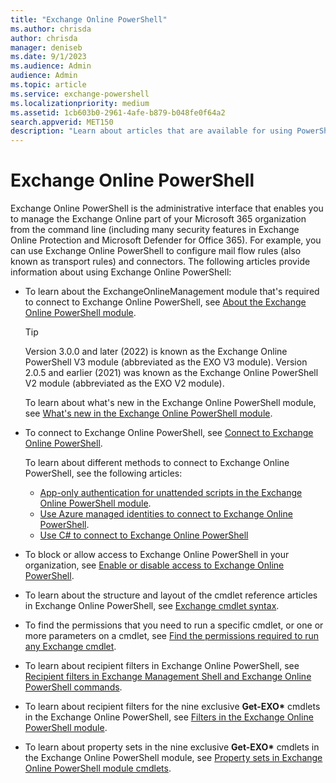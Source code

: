 ```yaml
---
title: "Exchange Online PowerShell"
ms.author: chrisda
author: chrisda
manager: deniseb
ms.date: 9/1/2023
ms.audience: Admin
audience: Admin
ms.topic: article
ms.service: exchange-powershell
ms.localizationpriority: medium
ms.assetid: 1cb603b0-2961-4afe-b879-b048fe0f64a2
search.appverid: MET150
description: "Learn about articles that are available for using PowerShell in Exchange Online."
---
```


# Exchange Online PowerShell

Exchange Online PowerShell is the administrative interface that enables you to manage the Exchange Online part of your Microsoft 365 organization from the command line (including many security features in Exchange Online Protection and Microsoft Defender for Office 365). For example, you can use Exchange Online PowerShell to configure mail flow rules (also known as transport rules) and connectors. The following articles provide information about using Exchange Online PowerShell:

- To learn about the ExchangeOnlineManagement module that's required to connect to Exchange Online PowerShell, see [About the Exchange Online PowerShell module](exchange-online-powershell-v2.md).

  > [!TIP]
  > Version 3.0.0 and later (2022) is known as the Exchange Online PowerShell V3 module (abbreviated as the EXO V3 module). Version 2.0.5 and earlier (2021) was known as the Exchange Online PowerShell V2 module (abbreviated as the EXO V2 module).

  To learn about what's new in the Exchange Online PowerShell module, see [What's new in the Exchange Online PowerShell module](whats-new-in-the-exo-module.md).

- To connect to Exchange Online PowerShell, see [Connect to Exchange Online PowerShell](connect-to-exchange-online-powershell.md).

  To learn about different methods to connect to Exchange Online PowerShell, see the following articles:

  - [App-only authentication for unattended scripts in the Exchange Online PowerShell module](app-only-auth-powershell-v2.md).
  - [Use Azure managed identities to connect to Exchange Online PowerShell](connect-exo-powershell-managed-identity.md).
  - [Use C# to connect to Exchange Online PowerShell](connect-to-exo-powershell-c-sharp.md)

- To block or allow access to Exchange Online PowerShell in your organization, see [Enable or disable access to Exchange Online PowerShell](disable-access-to-exchange-online-powershell.md).

- To learn about the structure and layout of the cmdlet reference articles in Exchange Online PowerShell, see [Exchange cmdlet syntax](exchange-cmdlet-syntax.md).

- To find the permissions that you need to run a specific cmdlet, or one or more parameters on a cmdlet, see [Find the permissions required to run any Exchange cmdlet](find-exchange-cmdlet-permissions.md).

- To learn about recipient filters in Exchange Online PowerShell, see [Recipient filters in Exchange Management Shell and Exchange Online PowerShell commands](recipient-filters.md).

- To learn about recipient filters for the nine exclusive **Get-EXO\*** cmdlets in the Exchange Online PowerShell, see [Filters in the Exchange Online PowerShell module](filters-v2.md).

- To learn about property sets in the nine exclusive **Get-EXO\*** cmdlets in the Exchange Online PowerShell module, see [Property sets in Exchange Online PowerShell module cmdlets](cmdlet-property-sets.md).
